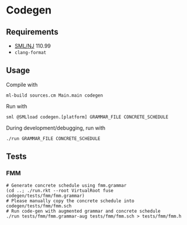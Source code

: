 # Codegen


## Requirements
- [SML/NJ](https://www.smlnj.org/) 110.99
- `clang-format`
  

## Usage
Compile with
    
    ml-build sources.cm Main.main codegen

Run with

    sml @SMLload codegen.[platform] GRAMMAR_FILE CONCRETE_SCHEDULE

During development/debugging, run with

    ./run GRAMMAR_FILE CONCRETE_SCHEDULE


## Tests

### FMM
    # Generate concrete schedule using fmm.grammar
    (cd ..; ./run.rkt --root VirtualRoot fuse codegen/tests/fmm/fmm.grammar)
    # Please manually copy the concrete schedule into codegen/tests/fmm/fmm.sch
    # Run code-gen with augmented grammar and concrete schedule
    ./run tests/fmm/fmm.grammar-aug tests/fmm/fmm.sch > tests/fmm/fmm.h
